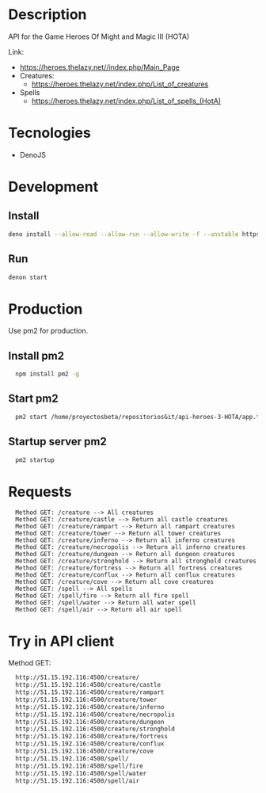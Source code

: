 # Description
API for the Game Heroes Of Might and Magic III (HOTA)

Link:
- https://heroes.thelazy.net//index.php/Main_Page
- Creatures:
  - https://heroes.thelazy.net/index.php/List_of_creatures
- Spells
  - https://heroes.thelazy.net/index.php/List_of_spells_(HotA)

# Tecnologies

- DenoJS

# Development

## Install

```bash
deno install --allow-read --allow-run --allow-write -f --unstable https://deno.land/x/denon/denon.ts
```

## Run

```bash
denon start
```

# Production

Use pm2 for production.

## Install pm2

```bash
  npm install pm2 -g
```

## Start pm2

```bash
  pm2 start /home/proyectosbeta/repositoriosGit/api-heroes-3-HOTA/app.ts --interpreter="deno" --interpreter-args="run --allow-net" --name api-heroes-3-hota
```

## Startup server pm2

```bash
  pm2 startup
```

# Requests

```text
  Method GET: /creature --> All creatures
  Method GET: /creature/castle --> Return all castle creatures
  Method GET: /creature/rampart --> Return all rampart creatures
  Method GET: /creature/tower --> Return all tower creatures
  Method GET: /creature/inferno --> Return all inferno creatures
  Method GET: /creature/necropolis --> Return all inferno creatures
  Method GET: /creature/dungeon --> Return all dungeon creatures
  Method GET: /creature/stronghold --> Return all stronghold creatures
  Method GET: /creature/fortress --> Return all fortress creatures
  Method GET: /creature/conflux --> Return all conflux creatures
  Method GET: /creature/cove --> Return all cove creatures
  Method GET: /spell --> All spells
  Method GET: /spell/fire --> Return all fire spell
  Method GET: /spell/water --> Return all water spell
  Method GET: /spell/air --> Return all air spell
```

# Try in API client

Method GET:

```bash
  http://51.15.192.116:4500/creature/
  http://51.15.192.116:4500/creature/castle
  http://51.15.192.116:4500/creature/rampart
  http://51.15.192.116:4500/creature/tower
  http://51.15.192.116:4500/creature/inferno
  http://51.15.192.116:4500/creature/necropolis
  http://51.15.192.116:4500/creature/dungeon
  http://51.15.192.116:4500/creature/stronghold
  http://51.15.192.116:4500/creature/fortress
  http://51.15.192.116:4500/creature/conflux
  http://51.15.192.116:4500/creature/cove
  http://51.15.192.116:4500/spell/
  http://51.15.192.116:4500/spell/fire
  http://51.15.192.116:4500/spell/water
  http://51.15.192.116:4500/spell/air
```